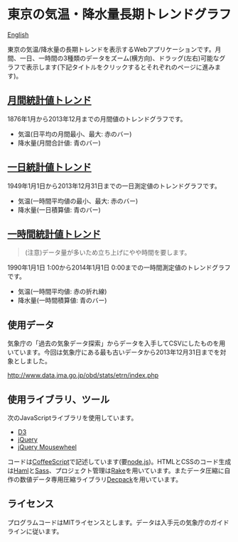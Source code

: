 [CoffeeScript]: http://coffeescript.org/ "CoffeeScript"
[D3]: http://d3js.org/ "D3 - Data-Driven Documents"
[Decpack]: https://github.com/higuma/decpack "Decpack"
[Haml]: http://haml.info/ "Haml (HTML abstraction markup language)"
[jQuery]: http://jquery.com/ "jQuery"
[jQuery Mousewheel]: http://plugins.jquery.com/mousewheel/ "jQuery Mousewheel"
[node.js]: http://nodejs.org/ "node.js"
[Rack]: http://rack.github.io/ "Rack: a Ruby Webserver Interface"
[Rake]: http://rake.rubyforge.org/ "Rake - Ruby Make"
[Sass]: http://sass-lang.com/ "Sass: Syntactically Awesome Style Sheets"

# 東京の気温・降水量長期トレンドグラフ

[English](README.en.md)

東京の気温/降水量の長期トレンドを表示するWebアプリケーションです。月間、一日、一時間の3種類のデータをズーム(横方向)、ドラッグ(左右)可能なグラフで表示します(下記タイトルをクリックするとそれぞれのページに進みます)。

## [月間統計値トレンド](http://tokyo-weather-trend.herokuapp.com/tokyo_monthly.html)

1876年1月から2013年12月までの月間値のトレンドグラフです。

* 気温(日平均の月間最小、最大: 赤のバー)
* 降水量(月間合計値: 青のバー)

## [一日統計値トレンド](http://tokyo-weather-trend.herokuapp.com/tokyo_daily.html)

1949年1月1日から2013年12月31日までの一日測定値のトレンドグラフです。

* 気温(一時間平均値の最小、最大: 赤のバー)
* 降水量(一日積算値: 青のバー)

## [一時間統計値トレンド](http://tokyo-weather-trend.herokuapp.com/tokyo_hourly.html)

> (注意)データ量が多いため立ち上げにやや時間を要します。

1990年1月1日 1:00から2014年1月1日 0:00までの一時間測定値のトレンドグラフです。

* 気温(一時間平均値: 赤の折れ線)
* 降水量(一時間積算値: 青のバー)

## 使用データ

気象庁の「過去の気象データ探索」からデータを入手してCSVにしたものを用いています。今回は気象庁にある最も古いデータから2013年12月31日までを対象としました。

<http://www.data.jma.go.jp/obd/stats/etrn/index.php>

## 使用ライブラリ、ツール

次のJavaScriptライブラリを使用しています。

* [D3][]
* [jQuery][]
* [jQuery Mousewheel][]

コードは[CoffeeScript][]で記述しています(要[node.js][])。HTMLとCSSのコード生成は[Haml][]と[Sass][]、プロジェクト管理は[Rake][]を用いています。またデータ圧縮に自作の数値データ専用圧縮ライブラリ[Decpack][]を用いています。

## ライセンス

プログラムコードはMITライセンスとします。データは入手元の気象庁のガイドラインに従います。

